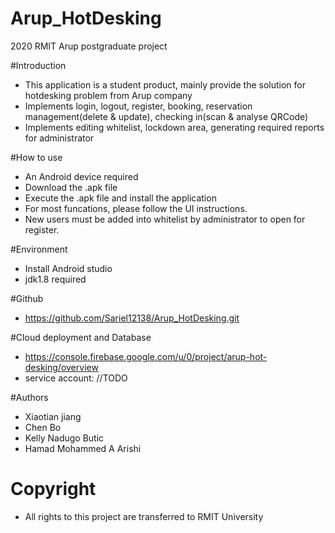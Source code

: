 # Arup_HotDesking
 2020 RMIT Arup postgraduate project

#Introduction
  - This application is a student product, mainly provide the solution for
     hotdesking problem from Arup company
  - Implements login, logout, register, booking, reservation management(delete & update),
     checking in(scan & analyse QRCode)
  - Implements editing whitelist, lockdown area, generating required reports for administrator

#How to use
  - An Android device required
  - Download the .apk file
  - Execute the .apk file and install the application
  - For most funcations, please follow the UI instructions.
  - New users must be added into whitelist by administrator to open for register.

#Environment
  - Install Android studio
  - jdk1.8 required

#Github
  - https://github.com/Sariel12138/Arup_HotDesking.git

#Cloud deployment and Database
  - https://console.firebase.google.com/u/0/project/arup-hot-desking/overview
  - service account: //TODO

#Authors
  - Xiaotian jiang
  - Chen Bo
  - Kelly Nadugo Butic
  - Hamad Mohammed A Arishi

# Copyright
  - All rights to this project are transferred to RMIT University
